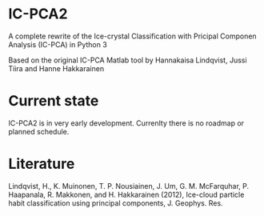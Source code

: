 IC-PCA2
=======

A complete rewrite of the Ice-crystal Classification with Pricipal Componen Analysis (IC-PCA) in Python 3

Based on the original IC-PCA Matlab tool by Hannakaisa Lindqvist, Jussi Tiira and Hanne Hakkarainen

Current state
=============

IC-PCA2 is in very early development. Currenlty there is no roadmap or planned schedule.

Literature
==========

Lindqvist, H., K. Muinonen, T. P. Nousiainen, J. Um, G. M. McFarquhar, P. Haapanala, R. Makkonen, and H. Hakkarainen (2012), Ice-cloud particle habit classification using principal components, J. Geophys. Res.
